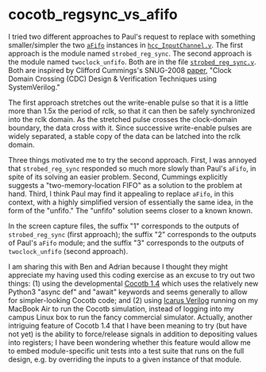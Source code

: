 # cocotb_regsync_vs_afifo

I tried two different approaches to Paul's request to replace with
something smaller/simpler the two [`aFifo`][afifo] instances in
[`hcc_InputChannel.v`][inputchannel].  The first approach is the
module named `strobed_reg_sync`. The second approach is the module
named `twoclock_unfifo`.  Both are in the file
[`strobed_reg_sync.v`][4]. Both are inspired by Clifford Cummings's
SNUG-2008 [paper][snug2008], "Clock Domain Crossing (CDC) Design &
Verification Techniques using SystemVerilog."

The first approach stretches out the write-enable pulse so that it is
a little more than 1.5x the period of rclk, so that it can then be
safely synchronized into the rclk domain. As the stretched pulse
crosses the clock-domain boundary, the data cross with it. Since
successive write-enable pulses are widely separated, a stable copy of
the data can be latched into the rclk domain.

Three things motivated me to try the second approach. First, I was
annoyed that `strobed_reg_sync` responded so much more slowly than
Paul's `aFifo`, in spite of its solving an easier problem. Second,
Cummings explicitly suggests a "two-memory-location FIFO" as a
solution to the problem at hand. Third, I think Paul may find it
appealing to replace `aFifo`, in this context, with a highly
simplified version of essentially the same idea, in the form of the
"unfifo." The "unfifo" solution seems closer to a known known.

In the screen capture files, the suffix "1" corresponds to the outputs
of `strobed_reg_sync` (first approach); the suffix "2" corresponds to
the outputs of Paul's `aFifo` module; and the suffix "3" corresponds
to the outputs of `twoclock_unfifo` (second approach).

I am sharing this with Ben and Adrian because I thought they might
appreciate my having used this coding exercise as an excuse to try out
two things: (1) using the developmental [Cocotb 1.4][cocotb14] which
uses the relatively new Python3 "async def" and "await" keywords and
seems generally to allow for simpler-looking Cocotb code; and (2)
using [Icarus Verilog][icarus] running on my MacBook Air to run the
Cocotb simulation, instead of logging into my campus Linux box to run
the fancy commercial simulator. Actually, another intriguing feature
of Cocotb 1.4 that I have been meaning to try (but have not yet) is
the ability to force/release signals in addition to depositing values
into registers; I have been wondering whether this feature would allow
me to embed module-specific unit tests into a test suite that runs on
the full design, e.g. by overriding the inputs to a given instance of
that module.

[snug2008]: http://www.sunburst-design.com/papers/CummingsSNUG2008Boston_CDC.pdf
[cocotb14]: https://docs.cocotb.org/en/latest/release_notes.html#cocotb-1-4-0-dev0-2020-05-22
[icarus]: http://iverilog.icarus.com/
[4]: https://github.com/ashmanskas/cocotb_regsync_vs_afifo/blob/master/strobed_reg_sync.v
[afifo]: https://gitlab.cern.ch/atlas-itkstrasic-group/hccstar/-/blob/master/rtl/Utility/aFifo/aFifo.v
[inputchannel]: https://gitlab.cern.ch/atlas-itkstrasic-group/hccstar/-/blob/master/rtl/InputChannel/hcc_InputChannel.v
